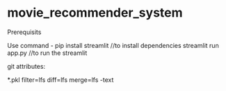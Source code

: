 # movie_recommender_system

Prerequisits

Use command -
pip install streamlit  //to install dependencies
streamlit run app.py //to run the streamlit

git attributes:

*.pkl filter=lfs diff=lfs merge=lfs -text
